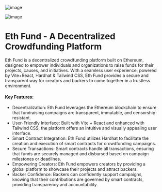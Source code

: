 ![image](https://github.com/gurjeetsinghvirdee/eth-fund/assets/73753957/46eb47e3-d891-461c-8cf1-20ad92dd49c2)

![image](https://github.com/EthPledge/eth-fund/assets/73753957/02014a17-78c8-46f5-a34e-833ccccdb0d9)


# Eth Fund - A Decentralized Crowdfunding Platform

<p>Eth Fund is a decentralized crowdfunding platform built on Ethereum, designed to empower individuals and organizations to raise funds for their projects, causes, and initiatives. With a seamless user experience, powered by Vite+React, Hardhat & Tailwind CSS, Eth Fund provides a secure and transparent way for creators and backers to come together in a trustless environment.<p>

#### Key Features:

- Decentralization: Eth Fund leverages the Ethereum blockchain to ensure that fundraising campaigns are transparent, immutable, and censorship-resistant.
- User-Friendly Interface: Built with Vite + React and enhanced with Tailwind CSS, the platform offers an intuitive and visually appealing user interface.
- Smart Contract Integration: Eth Fund utilizes Hardhat to facilitate the creation and execution of smart contracts for crowdfunding campaigns.
- Secure Transactions: Smart contracts handle all transactions, ensuring that funds are securely managed and disbursed based on campaign milestones or deadlines.
- Empowering Creators: Eth Fund empowers creators by providing a global platform to showcase their projects and attract backers.
- Backer Confidence: Backers can confidently support campaigns, knowing that their contributions are governed by smart contracts, providing transparency and accountability.

<!-- Getting Started:

Installation Guide
Usage Instructions
Contributing Guidelines
License
Explore Eth Fund and join the decentralized crowdfunding revolution today.

Feel free to replace "link-to-installation-guide," "link-to-usage-instructions," "link-to-contributing-guidelines," and "link-to-license" with actual links to relevant sections in your README, or you can add these sections as needed to provide more detailed information about installation, usage, contributing, and licensing. -->
